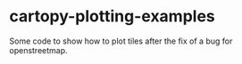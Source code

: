 # cartopy-plotting-examples

Some code to show how to plot tiles after the fix of a bug for openstreetmap.

